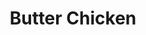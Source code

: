 ---
layout: ../../layouts/RecipeLayout.astro
title: Butter Chicken
image: /recipes/images/butterchicken.webp
difficulty: 3/5
prepTime: 45 minutes
cookTime: 30 minutes
servings: 5
ingredients:
- FOR MARINADE
- Chicken Thighs/Breasts (1-2 lb, bite-sized pieces)
- Yogurt (1/2 cup, plain)
- Garlic (3 cloves, minced)
- Ginger (1 tbsp, minced/grated)
- Garam Masala (2 tsp)
- Turmeric (1 tsp)
- Cumin (1 tsp, ground)
- Red Chili Pepper (1 tsp)
- Salt (1 tsp)

- FOR SAUCE
- Olive Oil (2 tbsp)
- Ghee (2 tbsp, or 1 tbsp butter + 1 tbsp oil)
- Onion (1 whole, diced)
- Garlic (2 cloves, minced)
- Ginger (1 tbsp, minced/grated)
- Cumin (1 1/2 tsp, ground)
- Garam Masala (1 1/2 tsp)
- Coriander (1 tsp, ground)
- Red Chili Powder (1 tsp)
- Crushed Tomatoes (14 oz)
- Salt
- Heavy Cream (1 cup)
- Sugar (1 tbsp)
- Kasoori Methi / Fenugreek (1/2 tsp, crushed)

steps:
- Combine all ingredients for the chicken marinade in a bowl. Marinate between 30 minutes and overnight.
- Heat oil in large skillet over medium high heat. Fry chicken until browned working in batches, about 3 minutes. Set aside.
- Heat ghee in the same pan, and fry the onions while scraping the bottom of the pan.
- Add garlic and ginger, saute for 1 minute. Add coriander, cumin, and garam masala. Toast spices for 30 seconds.
- Add crushed tomatoes, chili powder, and salt. Simmer for 10-15 minutes until sauce thickens.
- Scoop mixture into a tall container, and blend smooth using an immersion blender.
- Pour the mixture back into the pan. Add heavy cream, sugar, and kasoori methi to the sauce. Add chicken back and cook until sauce is thickened to your liking.
- Serve with naan and over basmati rice.
---